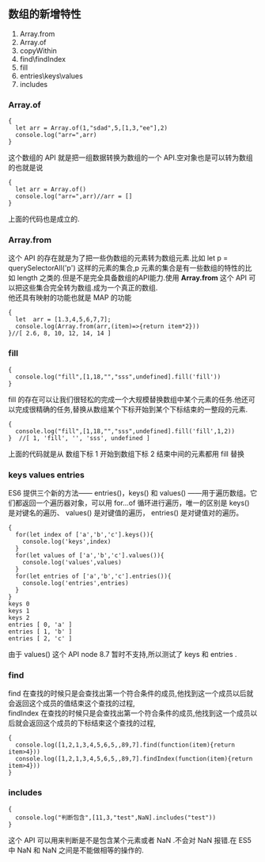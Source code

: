 ## 数组的新增特性   
1. Array.from 
2. Array.of 
3. copyWithin 
4. find\findIndex 
5. fill 
6. entries\keys\values 
7. includes
### Array.of   
	{
	  let arr = Array.of(1,"sdad",5,[1,3,"ee"],2)
	  console.log("arr=",arr)
	}
这个数组的 API 就是把一组数据转换为数组的一个 API.空对象也是可以转为数组的也就是说  

	{
	  let arr = Array.of()
	  console.log("arr=",arr)//arr = []
	}
上面的代码也是成立的.
### Array.from
这个 API 的存在就是为了把一些伪数组的元素转为数组元素.比如 let p = querySelectorAll('p') 这样的元素的集合,p 元素的集合是有一些数组的特性的比如 length 之类的.但是不是完全具备数组的API能力.使用 **Array.from** 这个 API 可以把这些集合完全转为数组.成为一个真正的数组.      
他还具有映射的功能也就是 MAP 的功能
	
	{
	  let  arr = [1.3,4,5,6,7,7];
	  console.log(Array.from(arr,(item)=>{return item*2}))
	}//[ 2.6, 8, 10, 12, 14, 14 ]


### fill   
	{
	  console.log("fill",[1,18,"","sss",undefined].fill('fill'))
	}  

fill 的存在可以让我们很轻松的完成一个大规模替换数组中某个元素的任务.他还可以完成很精确的任务,替换从数组某个下标开始到某个下标结束的一整段的元素.

	{
	  console.log("fill",[1,18,"","sss",undefined].fill('fill',1,2))
	}  //[ 1, 'fill', '', 'sss', undefined ]

上面的代码就是从 数组下标 1 开始到数组下标 2 结束中间的元素都用 fill 替换

### keys values entries    
ES6 提供三个新的方法—— entries()，keys() 和 values() ——用于遍历数组。它们都返回一个遍历器对象，可以用 for...of 循环进行遍历，唯一的区别是 keys() 是对键名的遍历、 values() 是对键值的遍历， entries() 是对键值对的遍历。

	{
	  for(let index of ['a','b','c'].keys()){
	    console.log('keys',index)
	  }
	  for(let values of ['a','b','c'].values()){
	    console.log('values',values)
	  }
	  for(let entries of ['a','b','c'].entries()){
	    console.log('entries',entries)
	  }
	}
	keys 0
	keys 1
	keys 2
	entries [ 0, 'a' ]
	entries [ 1, 'b' ]
	entries [ 2, 'c' ]

由于 values() 这个 API node 8.7 暂时不支持,所以测试了 keys 和 entries .

### find
find 在查找的时候只是会查找出第一个符合条件的成员,他找到这一个成员以后就会返回这个成员的值结束这个查找的过程,    
findIndex 在查找的时候只是会查找出第一个符合条件的成员,他找到这一个成员以后就会返回这个成员的下标结束这个查找的过程,
	
	{
	  console.log([1,2,1,3,4,5,6,5,,89,7].find(function(item){return item>4}))
	  console.log([1,2,1,3,4,5,6,5,,89,7].findIndex(function(item){return item>4}))
	}

### includes 
	{
	  console.log("判断包含",[11,3,"test",NaN].includes("test"))
	}
这个 API 可以用来判断是不是包含某个元素或者 NaN .不会对 NaN 报错.在 ES5 中 NaN 和 NaN 之间是不能做相等的操作的.





